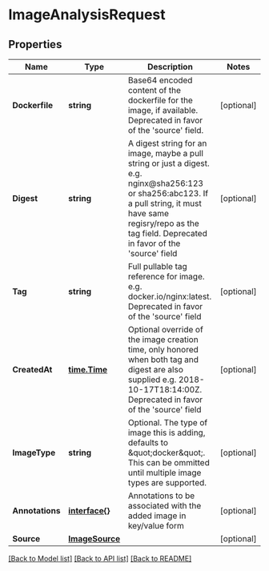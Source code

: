 # ImageAnalysisRequest

## Properties

Name | Type | Description | Notes
------------ | ------------- | ------------- | -------------
**Dockerfile** | **string** | Base64 encoded content of the dockerfile for the image, if available. Deprecated in favor of the &#39;source&#39; field. | [optional] 
**Digest** | **string** | A digest string for an image, maybe a pull string or just a digest. e.g. nginx@sha256:123 or sha256:abc123. If a pull string, it must have same regisry/repo as the tag field. Deprecated in favor of the &#39;source&#39; field | [optional] 
**Tag** | **string** | Full pullable tag reference for image. e.g. docker.io/nginx:latest. Deprecated in favor of the &#39;source&#39; field | [optional] 
**CreatedAt** | [**time.Time**](time.Time.md) | Optional override of the image creation time, only honored when both tag and digest are also supplied  e.g. 2018-10-17T18:14:00Z. Deprecated in favor of the &#39;source&#39; field | [optional] 
**ImageType** | **string** | Optional. The type of image this is adding, defaults to \&quot;docker\&quot;. This can be ommitted until multiple image types are supported. | [optional] 
**Annotations** | [**interface{}**](.md) | Annotations to be associated with the added image in key/value form | [optional] 
**Source** | [**ImageSource**](ImageSource.md) |  | [optional] 

[[Back to Model list]](../README.md#documentation-for-models) [[Back to API list]](../README.md#documentation-for-api-endpoints) [[Back to README]](../README.md)


